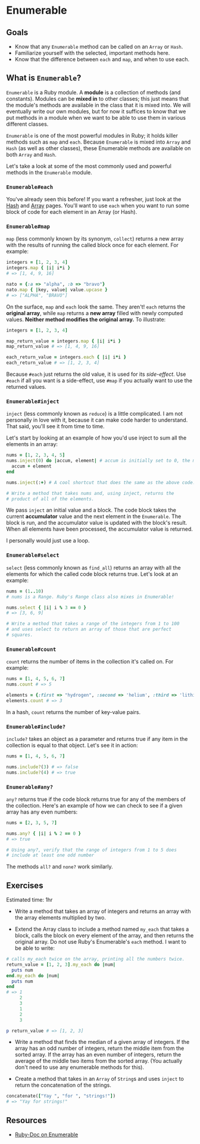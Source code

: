 # Enumerable

## Goals

* Know that any `Enumerable` method can be called on an `Array` or
  `Hash`.
* Familiarize yourself with the selected, important methods here.
* Know that the difference between `each` and `map`, and when to use
  each.

## What is `Enumerable`?

`Enumerable` is a Ruby module. A **module** is a collection of methods
(and constants). Modules can be **mixed in** to other classes; this
just means that the module's methods are available in the class that
it is mixed into. We will eventually write our own modules, but for
now it suffices to know that we put methods in a module when we want
to be able to use them in various different classes.

`Enumerable` is one of the most powerful modules in Ruby; it holds
killer methods such as `map` and `each`. Because `Enumerable` is mixed
into `Array` and `Hash` (as well as other classes), these Enumerable
methods are available on both `Array` and `Hash`.

Let's take a look at some of the most commonly used and powerful
methods in the `Enumerable` module.

### `Enumerable#each`

You've already seen this before! If you want a refresher, just look at
the [Hash](hash.md) and [Array](array.md) pages. You'll want to use
`each` when you want to run some block of code for each element in an
Array (or Hash).

### `Enumerable#map`

`map` (less commonly known by its synonym, `collect`) returns a new
array with the results of running the called block once for each
element. For example:

```ruby
integers = [1, 2, 3, 4]
integers.map { |i| i*i }
# => [1, 4, 9, 16]

nato = {:a => "alpha", :b => "bravo"}
nato.map { |key, value| value.upcase }
# => ["ALPHA", "BRAVO"]
```

On the surface, `map` and `each` look the same. They aren't! `each`
returns the **original array**, while `map` returns a **new array**
filled with newly computed values. **Neither method modifies the
original array.** To illustrate:

```ruby
integers = [1, 2, 3, 4]

map_return_value = integers.map { |i| i*i }
map_return_value # => [1, 4, 9, 16]

each_return_value = integers.each { |i| i*i }
each_return_value # => [1, 2, 3, 4]
```

Because `#each` just returns the old value, it is used for its
*side-effect*. Use `#each` if all you want is a side-effect, use
`#map` if you actually want to use the returned values.

### `Enumerable#inject`

`inject` (less commonly known as `reduce`) is a little complicated. I
am not personally in love with it, because it can make code harder to
understand. That said, you'll see it from time to time.

Let's start by looking at an example of how you'd use inject to sum
all the elements in an array:

```ruby
nums = [1, 2, 3, 4, 5]
nums.inject(0) do |accum, element| # accum is initially set to 0, the method argument
  accum + element
end

nums.inject(:+) # A cool shortcut that does the same as the above code. 

# Write a method that takes nums and, using inject, returns the
# product of all of the elements.
```

We pass `inject` an initial value and a block. The code block takes
the current **accumulator** value and the next element in the
`Enumerable`. The block is run, and the accumulator value is updated
with the block's result. When all elements have been processed, the
accumulator value is returned.

I personally would just use a loop.

### `Enumerable#select`

`select` (less commonly known as `find_all`) returns an array with all
the elements for which the called code block returns true. Let's look
at an example:

```ruby
nums = (1..10)
# nums is a Range. Ruby's Range class also mixes in Enumerable!

nums.select { |i| i % 3 == 0 }
# => [3, 6, 9]

# Write a method that takes a range of the integers from 1 to 100
# and uses select to return an array of those that are perfect
# squares.
```

### `Enumerable#count`

`count` returns the number of items in the collection it's called on.
For example:

```ruby
nums = [1, 4, 5, 6, 7]
nums.count # => 5

elements = {:first => "hydrogen", :second => 'helium', :third => 'lithium'}
elements.count # => 3
```

In a hash, `count` returns the number of key-value pairs.

### `Enumerable#include?`

`include?` takes an object as a parameter and returns true if any item
in the collection is equal to that object. Let's see it in action:

```ruby
nums = [1, 4, 5, 6, 7]

nums.include?(3) # => false
nums.include?(4) # => true
```

### `Enumerable#any?`

`any?` returns true if the code block returns true for any of the
members of the collection. Here's an example of how we can check to
see if a given array has any even numbers:

```ruby
nums = [2, 3, 5, 7]

nums.any? { |i| i % 2 == 0 }
# => true

# Using any?, verify that the range of integers from 1 to 5 does
# include at least one odd number
```

The methods `all?` and `none?` work similarly.

## Exercises

Estimated time: 1hr

* Write a method that takes an array of integers and returns an array
  with the array elements multiplied by two.

* Extend the Array class to include a method named `my_each` that
  takes a block, calls the block on every element of the array, and
  then returns the original array. Do not use Ruby's Enumerable's
  `each` method. I want to be able to write:

```ruby
# calls my_each twice on the array, printing all the numbers twice.
return_value = [1, 2, 3].my_each do |num|
  puts num
end.my_each do |num|
  puts num
end
# => 1
     2
     3
     1
     2
     3

p return_value # => [1, 2, 3]
```

* Write a method that finds the median of a given array of
  integers. If the array has an odd number of integers, return the
  middle item from the sorted array. If the array has an even number
  of integers, return the average of the middle two items from the
  sorted array. (You actually don't need to use any enumerable methods
  for this).

* Create a method that takes in an `Array` of `String`s and uses
  `inject` to return the concatenation of the strings.

```ruby
concatenate(["Yay ", "for ", "strings!"])
# => "Yay for strings!"
```

## Resources
* [Ruby-Doc on Enumerable](http://ruby-doc.org/core-2.1.2/Enumerable.html)
